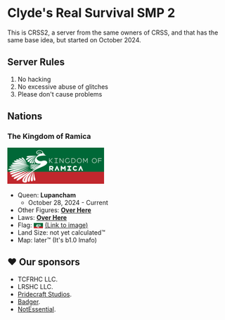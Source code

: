# Clyde's Real Survival SMP 2

This is CRSS2, a server from the same owners of CRSS, and that has the same base idea, but started on October 2024.

## Server Rules

1. No hacking
2. No excessive abuse of glitches
3. Please don't cause problems

## Nations

### The Kingdom of Ramica

[<img width="220px" alt="Banner of KOR" src="./nations/kingdom_of_ramica/korbanner.svg">](./nations/kingdom_of_ramica/korbanner.png)

- Queen: **Lupancham** 
  - October 28, 2024 - Current
- Other Figures: [**Over Here**](./nations/kingdom_of_ramica/figures.md)
- Laws: [**Over Here**](./nations/kingdom_of_ramica/laws.md)
- Flag: <img height="12px" alt="Flag of KOR" style="vertical-align: middle;" src="./nations/kingdom_of_ramica/korflag.svg"> [(Link to image)](./nations/kingdom_of_ramica/korflag.png)
- Land Size: not yet calculated™
- Map: later™ (It's b1.0 lmafo)


## ♥ Our sponsors

- TCFRHC LLC.
- LRSHC LLC.
- [Pridecraft Studios](https://pridecraft.gay).
- [Badger](https://badger.worldwidepixel.ca).
- [NotEssential](https://notessential.blurry.gay).